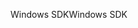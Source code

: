 <span data-ttu-id="f66a2-101">Windows SDK</span><span class="sxs-lookup"><span data-stu-id="f66a2-101">Windows SDK</span></span>
